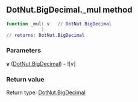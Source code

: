 ## DotNut.BigDecimal._mul method


```lua
function _mul( v   // DotNut.BigDecimal
             )
// returns: DotNut.BigDecimal
```


### Parameters

**v** ([DotNut.BigDecimal](../../DotNut/BigDecimal.md)) - ![v]

### Return value

Return type: [DotNut.BigDecimal](../../DotNut/BigDecimal.md)


